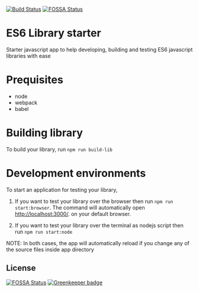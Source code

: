[![Build Status](https://travis-ci.org/rajey/es6-library-starter.svg?branch=master)](https://travis-ci.org/rajey/es6-library-starter)
[![FOSSA Status](https://app.fossa.io/api/projects/git%2Bgithub.com%2Frajey%2Fes6-library-starter.svg?type=shield)](https://app.fossa.io/projects/git%2Bgithub.com%2Frajey%2Fes6-library-starter?ref=badge_shield)

# ES6 Library starter

Starter javascript app to help developing, building and testing ES6 javascript libraries with ease

# Prequisites

- node
- webpack
- babel

# Building library

To build your library, run `npm run build-lib`

# Development environments

To start an application for testing your library,

1. If you want to test your library over the browser then run `npm run start:browser`. The command will automatically open [http://localhost:3000/](http://localhost:3000/). on your default browser.

2. If you want to test your library over the terminal as nodejs script then run `npm run start:node`

NOTE: In both cases, the app will automatically reload if you change any of the source files inside app directory


## License
[![FOSSA Status](https://app.fossa.io/api/projects/git%2Bgithub.com%2Frajey%2Fes6-library-starter.svg?type=large)](https://app.fossa.io/projects/git%2Bgithub.com%2Frajey%2Fes6-library-starter?ref=badge_large) [![Greenkeeper badge](https://badges.greenkeeper.io/rajey/es6-library-starter.svg)](https://greenkeeper.io/)